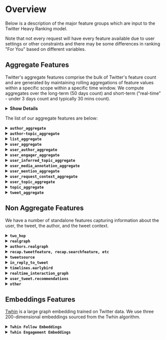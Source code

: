 # Overview
Below is a description of the major feature groups which are input to the Twitter Heavy Ranking model.

Note that not every request will have every feature available due to user settings or other constraints and there may be some differences in ranking "For You" based on different variables.

## Aggregate Features
Twitter's aggregate features comprise the bulk of Twitter's feature count and are generated by maintaining rolling aggregations of feature values within a specific scope within a specific time window. We compute aggregates over the long-term (50 days count) and short-term ("real-time" - under 3 days count and typically 30 mins count).

<details>
<summary><b>Show Details</b></summary>
Aggregate features are groups of multiple features generated as Cartesian crosses from a template and have the format
<table>
<tr>
<td><b>Feature Group Name</b></td>
<td><b>Engagement Scope</b></td>
<td><b>Feature To Aggregate</b></td>
<td><b>Aggregation Spec</b></td>
</tr>
</table>

<ul>
<li> The <b>Feature Group Name</b> is both the name of the aggregate feature and contains internally the aggregation scope, that is, what entities are aggregated over. 
<ul>
<li> For example, <code>"user_aggregate"</code> aggregates over unique user_ids, and <code>"user_author_aggregate"</code> aggregates over all user-author pairs. It also determines what fields the feature is joined to when being used. In the case of <code>"user_author_aggregate"</code>, the feature is joined to data corresponding to the specific user and the specific author. 
<li> The raw feature group names are often verbose and are simplified in the below presentation.
</ul>
<li> <b>Engagement Scope</b> is the subset of tweets within the aggregation scope that will be aggregated over. Typically this is the name of an output engagement, like <code>recap.engagement.is_favorited</code>. In that case, we only aggregate over Tweets which are also Liked.
<li> The <b>Feature To Aggregate</b> is the feature we are accumulating over. If this value is <code>any_feature</code>, that means we aggregate the Tweet count.  For example <code>user_aggregate_v2.pair.recap.engagement.is_favorited.any_feature.50.days.count</code> will be the number of Liked records for every user over the last 50 days.
<li> The <b>Aggregation Spec</b> is what aggregate to compute - what function and over what time window.
</ul>

For every Feature Group, we generate one feature for every possible combination of Engagement Scope, Feature To Aggregate, and Aggregation Spec. In particular, every row in the below tables generate one feature for every possible cross between columns.

<b>Example</b>:
For example, one such feature may be <code>user_aggregate_v2.pair.recap.engagement.is_favorited.engagement_features.in_network.replies.count.50.days.count</code>, which can be parsed into
<table>
<tr>
<td><b>Feature Group Name</b></td>
<td><b>Engagement Scope</b></td>
<td><b>Feature To Aggregate</b></td>
<td><b>Aggregation Spec</b></td>
</tr>
<tr>
<td><code>user_aggregate_v2.pair</code></td>
<td><code>recap.engagement.is_favorited</code></td>
<td><code>engagement_features.in_network.replies.count</code></td>
<td><code>50.days.count</code></td>
</tr>
</table>

This means that this feature aggregates
<ol>
<li> (Over every user),
<li> (Over only tweets favorited by the user),
<li> In network replies sent out by this user,
<li> (Counted over the last 50 days)
</ol>
This feature is then made available as a feature for the particular user. 

</details>

The list of our aggregate features are below:
<details>
<summary><b><code>author_aggregate</code></b></summary>
These features aggregate over the author (or original author) of a tweet. Some of the features are short-duration (30 minutes) and some longer (50 days). The features track how many of an author's tweets were engaged with.
<br>
<table>
<tr>
<td>
<code>
author (real_time)
</code>
</td>
<td>
<code>
timelines.engagement.is_retweeted_without_quote <br>
timelines.engagement.is_clicked <br>
timelines.engagement.is_dont_like <br>
timelines.engagement.is_dwelled <br>
timelines.engagement.is_favorited <br>
timelines.engagement.is_followed <br>
timelines.engagement.is_open_linked <br>
timelines.engagement.is_photo_expanded <br>
timelines.engagement.is_profile_clicked <br>
timelines.engagement.is_quoted <br>
timelines.engagement.is_replied <br>
timelines.engagement.is_retweeted <br>
timelines.engagement.is_tweet_share_dm_clicked <br>
timelines.engagement.is_tweet_share_dm_sent <br>
timelines.engagement.is_video_playback_50 <br>
timelines.engagement.is_video_quality_viewed <br>
timelines.engagement.is_video_viewed <br>
</code>
</td>
<td>
<code>
any_feature <br>
</code>
</td>
<td>
<code>
30.minutes.count
</code>
</td>
</tr>

<tr>
<td>
<code>
original_author (real_time)
</code>
</td>
<td>
<code>
timelines.engagement.is_retweeted_without_quote <br>
timelines.engagement.is_clicked <br>
timelines.engagement.is_dont_like <br>
timelines.engagement.is_dwelled <br>
timelines.engagement.is_favorited <br>
timelines.engagement.is_followed <br>
timelines.engagement.is_open_linked <br>
timelines.engagement.is_photo_expanded <br>
timelines.engagement.is_profile_clicked <br>
timelines.engagement.is_quoted <br>
timelines.engagement.is_replied <br>
timelines.engagement.is_retweeted <br>
timelines.engagement.is_tweet_share_dm_clicked <br>
timelines.engagement.is_tweet_share_dm_sent <br>
timelines.engagement.is_video_playback_50 <br>
timelines.engagement.is_video_quality_viewed <br>
timelines.engagement.is_video_viewed <br>
</code>
</td>
<td>
<code>
any_feature <br>
</code>
</td>
<td>
<code>
30.minutes.count
</code>
</td>
</tr>


<tr>
<td>
<code>
original_author (real_time)
</code>
</td>
<td>
<code>
timelines.engagement.is_share_menu_clicked <br>
timelines.engagement.is_shared <br>
</code>
</td>
<td>
<code>
any_feature <br>
</code>
</td>
<td>
<code>
30.minutes.count <br>
1.days.count <br>
</code>
</td>
</tr>

<tr>
<td>
<code>
original_author
</code>
</td>
<td>
<code>
recap.engagement.is_replied_reply_favorited_by_author <br>
recap.engagement.is_replied_reply_impressed_by_author <br>
recap.engagement.is_replied_reply_replied_by_author <br>
</code>
</td>
<td>
<code>
any_feature <br>
</code>
</td>
<td>
<code>
50.days.count
</code>
</td>
</tr>

</table>
</details>


<details>
<summary><b><code>author-topic_aggregate</code></b></summary>
These features aggregate over a specific tweet author and a specific topic. We only accumulate long (50 day) counts. 
<br>
<table>
<tr>
<td>
<code>
author-topic
</code>
</td>
<td>
<code>
any_label <br>
recap.engagement.is_clicked <br>
recap.engagement.is_favorited <br>
recap.engagement.is_open_linked <br>
recap.engagement.is_photo_expanded <br>
recap.engagement.is_profile_clicked <br>
recap.engagement.is_replied <br>
recap.engagement.is_retweeted <br>
recap.engagement.is_video_playback_50 <br>
</code>
</td>
<td>
<code>
any_feature <br>
</code>
</td>
<td>
<code>
50.days.count
</code>
</td>
</tr>

</table>
</details>

<details>
<summary><b><code>list_aggregate</code></b></summary>
These features aggregate short term and long term engagement between a user and a list.
<br>
<table>
<tr>
<td>
<code>
user_list
</code>
</td>
<td>
<code>
any_label <br>
recap.engagement.is_clicked <br>
recap.engagement.is_favorited <br>
recap.engagement.is_open_linked <br>
recap.engagement.is_photo_expanded <br>
recap.engagement.is_profile_clicked <br>
recap.engagement.is_replied <br>
recap.engagement.is_retweeted <br>
recap.engagement.is_video_playback_50 <br>
</code>
</td>
<td>
<code>
any_feature <br>
</code>
</td>
<td>
<code>
50.days.count
</code>
</td>
</tr>

<tr>
<td>
<code>
list (real_time)
</code>
</td>
<td>
<code>
timelines.engagement.is_block_clicked <br>
timelines.engagement.is_dont_like <br>
timelines.engagement.is_dwelled <br>
timelines.engagement.is_favorited <br>
timelines.engagement.is_mute_clicked <br>
timelines.engagement.is_replied <br>
timelines.engagement.is_report_tweet_clicked <br>
timelines.engagement.is_retweeted <br>
</code>
</td>
<td>
<code>
any_feature <br>
</code>
</td>
<td>
<code>
30.minutes.count
</code>
</td>
</tr>

</table>
</details>


<details>
<summary><b><code>user_aggregate</code></b></summary>
These features aggregate short term and long term engagement from a specific user. 

<br>
<table>
<tr>
<td>
<code>
user_v2
</code>
</td>
<td>
<code>
any_label <br>
recap.engagement.is_favorited <br>
recap.engagement.is_photo_expanded <br>
recap.engagement.is_profile_clicked <br>
</code>
</td>
<td>
<code>
any_feature <br>
engagement_features.in_network.favorites.count <br>
engagement_features.in_network.replies.count <br>
engagement_features.in_network.retweets.count <br>
realgraph.num_favorites.days_since_last <br>
realgraph.num_favorites.elapsed_days <br>
realgraph.num_favorites.ewma <br>
realgraph.num_favorites.non_zero_days <br>
realgraph.num_inspected_tweets.days_since_last <br>
realgraph.num_inspected_tweets.elapsed_days <br>
realgraph.num_inspected_tweets.ewma <br>
realgraph.num_inspected_tweets.non_zero_days <br>
realgraph.num_mentions.days_since_last <br>
realgraph.num_mentions.elapsed_days <br>
realgraph.num_mentions.ewma <br>
realgraph.num_mentions.non_zero_days <br>
realgraph.num_profile_views.days_since_last <br>
realgraph.num_profile_views.elapsed_days <br>
realgraph.num_profile_views.ewma <br>
realgraph.num_profile_views.non_zero_days <br>
realgraph.num_retweets.days_since_last <br>
realgraph.num_retweets.elapsed_days <br>
realgraph.num_retweets.ewma <br>
realgraph.num_retweets.non_zero_days <br>
realgraph.num_tweet_clicks.days_since_last <br>
realgraph.num_tweet_clicks.elapsed_days <br>
realgraph.num_tweet_clicks.ewma <br>
realgraph.num_tweet_clicks.non_zero_days <br>
realgraph.total_dwell_time.days_since_last <br>
realgraph.total_dwell_time.elapsed_days <br>
realgraph.total_dwell_time.ewma <br>
realgraph.total_dwell_time.non_zero_days <br>
recap.earlybird.fav_count_v2 <br>
recap.earlybird.reply_count_v2 <br>
recap.earlybird.retweet_count_v2 <br>
recap.searchfeature.blender_score <br>
recap.searchfeature.fav_count <br>
recap.searchfeature.reply_count <br>
recap.searchfeature.retweet_count <br>
recap.searchfeature.text_score <br>
recap.tweetfeature.bidirectional_fav_count <br>
recap.tweetfeature.bidirectional_reply_count <br>
recap.tweetfeature.bidirectional_retweet_count <br>
recap.tweetfeature.contains_media <br>
recap.tweetfeature.conversational_count <br>
recap.tweetfeature.embeds_impression_count <br>
recap.tweetfeature.embeds_url_count <br>
recap.tweetfeature.from_mutual_follow <br>
recap.tweetfeature.has_card <br>
recap.tweetfeature.has_image <br>
recap.tweetfeature.has_link <br>
recap.tweetfeature.has_multiple_media <br>
recap.tweetfeature.has_news <br>
recap.tweetfeature.has_periscope <br>
recap.tweetfeature.has_pro_video <br>
recap.tweetfeature.has_trend <br>
recap.tweetfeature.has_video <br>
recap.tweetfeature.has_vine <br>
recap.tweetfeature.has_visible_link <br>
recap.tweetfeature.is_business_score <br>
recap.tweetfeature.is_extended_reply <br>
recap.tweetfeature.is_reply <br>
recap.tweetfeature.is_retweet <br>
recap.tweetfeature.is_sensitive <br>
recap.tweetfeature.link_count <br>
recap.tweetfeature.link_language <br>
recap.tweetfeature.match_searcher_langs <br>
recap.tweetfeature.match_searcher_main_lang <br>
recap.tweetfeature.match_ui_lang <br>
recap.tweetfeature.mention_searcher <br>
recap.tweetfeature.num_hashtags <br>
recap.tweetfeature.num_mentions <br>
recap.tweetfeature.reply_other <br>
recap.tweetfeature.reply_searcher <br>
recap.tweetfeature.retweet_other <br>
recap.tweetfeature.retweet_searcher <br>
recap.tweetfeature.tweet_count_from_user_in_snapshot <br>
recap.tweetfeature.unidirectiona_fav_count <br>
recap.tweetfeature.unidirectional_reply_count <br>
recap.tweetfeature.unidirectional_retweet_count <br>
recap.tweetfeature.user_rep <br>
recap.tweetfeature.video_view_count <br>
</code>
</td>
<td>
<code>
50.days.count<br>
50.days.sum<br>
</code>
</td>
</tr>
<tr>
<td>
<code>
user_v5
</code>
</td>
<td>
<code>
any_label <br>
recap.engagement.is_clicked<br>
recap.engagement.is_favorited<br>
recap.engagement.is_open_linked<br>
recap.engagement.is_photo_expanded<br>
recap.engagement.is_profile_clicked<br>
recap.engagement.is_replied<br>
recap.engagement.is_retweeted<br>
recap.engagement.is_video_playback_50<br>
</code>
</td>
<td>
<code>
any_feature <br>
time_features.earlybird.last_favorite_since_creation_hrs<br>
time_features.earlybird.last_quote_since_creation_hrs<br>
time_features.earlybird.last_reply_since_creation_hrs<br>
time_features.earlybird.last_retweet_since_creation_hrs<br>
time_features.earlybird.time_since_last_favorite<br>
time_features.earlybird.time_since_last_quote<br>
time_features.earlybird.time_since_last_reply<br>
time_features.earlybird.time_since_last_retweet<br>
timelines.earlybird.decayed_favorite_count<br>
timelines.earlybird.decayed_quote_count<br>
timelines.earlybird.decayed_reply_count<br>
timelines.earlybird.decayed_retweet_count<br>
timelines.earlybird.embeds_impression_count_v2<br>
timelines.earlybird.embeds_url_count_v2<br>
timelines.earlybird.fake_favorite_count<br>
timelines.earlybird.fake_quote_count<br>
timelines.earlybird.fake_reply_count<br>
timelines.earlybird.fake_retweet_count<br>
timelines.earlybird.quote_count<br>
timelines.earlybird.visible_token_ratio<br>
timelines.earlybird.weighted_fav_count<br>
timelines.earlybird.weighted_quote_count<br>
timelines.earlybird.weighted_reply_count<br>
timelines.earlybird.weighted_retweet_count<br>
</code>
</td>
<td>
<code>
50.days.count<br>
50.days.sum<br>
50.days.sumsq<br>
</code>
</td>
</tr>

<tr>
<td>
<code>
user_v6
</code>
</td>
<td>
<code>
recap.engagement.is_replied_reply_favorited_by_author<br>
recap.engagement.is_replied_reply_impressed_by_author<br>
recap.engagement.is_replied_reply_replied_by_author<br>
</code>
</td>
<td>
<code>
any_feature <br>
</code>
</td>
<td>
<code>
50.days.count
</code>
</td>
</tr>

<tr>
<td>
<code>
user (twitter_wide)
</code>
</td>
<td>
<code>
any_label<br>
recap.engagement.is_favorited<br>
recap.engagement.is_replied<br>
recap.engagement.is_retweeted<br>
</code>
</td>
<td>
<code>
any_feature <br>
recap.tweetfeature.contains_media<br>
recap.tweetfeature.has_card<br>
recap.tweetfeature.has_hashtag<br>
recap.tweetfeature.has_link<br>
recap.tweetfeature.has_mention<br>
recap.tweetfeature.is_reply<br>
timelines.earlybird.has_quote<br>
</code>
</td>
<td>
<code>
50.days.count
</code>
</td>
</tr>


<tr>
<td>
<code>
user (real_time)
</code>
</td>
<td>
<code>
timelines.engagement.is_retweeted_without_quote<br>
timelines.engagement.is_clicked<br>
timelines.engagement.is_dont_like<br>
timelines.engagement.is_dwelled<br>
timelines.engagement.is_favorited<br>
timelines.engagement.is_followed<br>
timelines.engagement.is_open_linked<br>
timelines.engagement.is_photo_expanded<br>
timelines.engagement.is_profile_clicked<br>
timelines.engagement.is_quoted<br>
timelines.engagement.is_replied<br>
timelines.engagement.is_retweeted<br>
timelines.engagement.is_tweet_share_dm_clicked<br>
timelines.engagement.is_tweet_share_dm_sent<br>
timelines.engagement.is_video_playback_50<br>
timelines.engagement.is_video_quality_viewed<br>
timelines.engagement.is_video_viewed<br>
</code>
</td>
<td>
<code>
any_feature <br>
client_log_event.tweet.has_consumer_video<br>
client_log_event.tweet.photo_count<br>
</code>
</td>
<td>
<code>
30.minutes.count
</code>
</td>
</tr>

<tr>
<td>
<code>
user (48h_real_time_v5)
</code>
</td>
<td>
<code>
timelines.engagement.is_retweeted_without_quote<br>
timelines.engagement.is_clicked<br>
timelines.engagement.is_dont_like<br>
timelines.engagement.is_dwelled<br>
timelines.engagement.is_favorited<br>
timelines.engagement.is_followed<br>
timelines.engagement.is_open_linked<br>
timelines.engagement.is_photo_expanded<br>
timelines.engagement.is_profile_clicked<br>
timelines.engagement.is_quoted<br>
timelines.engagement.is_replied<br>
timelines.engagement.is_retweeted<br>
timelines.engagement.is_tweet_share_dm_clicked<br>
timelines.engagement.is_tweet_share_dm_sent<br>
timelines.engagement.is_video_playback_50<br>
timelines.engagement.is_video_quality_viewed<br>
timelines.engagement.is_video_viewed<br>
</code>
</td>
<td>
<code>
any_feature <br>
client_log_event.tweet.has_consumer_video<br>
client_log_event.tweet.photo_count<br>
</code>
</td>
<td>
<code>
2.days.count
</code>
</td>
</tr>

<tr>
<td>
<code>
user (72h_real_time_v6)
</code>
</td>
<td>
<code>
timelines.engagement.is_block_clicked<br>
timelines.engagement.is_dont_like<br>
timelines.engagement.is_mute_clicked<br>
timelines.engagement.is_report_tweet_clicked<br>
</code>
</td>
<td>
<code>
timelines.author.user_state.is_user_heavy_non_tweeter<br>
timelines.author.user_state.is_user_heavy_tweeter<br>
timelines.author.user_state.is_user_light<br>
timelines.author.user_state.is_user_medium_non_tweeter<br>
timelines.author.user_state.is_user_medium_tweeter<br>
timelines.author.user_state.is_user_new<br>
</code>
</td>
<td>
<code>
3.days.count
</code>
</td>
</tr>

<tr>
<td>
<code>
user (profile_real_time_v6)
</code>
</td>
<td>
<code>
profile.engagement.is_clicked<br>
profile.engagement.is_dwelled<br>
profile.engagement.is_favorited<br>
profile.engagement.is_replied<br>
profile.engagement.is_retweeted<br>
</code>
</td>
<td>
<code>
any_feature <br>
client_log_event.tweet.has_consumer_video<br>
client_log_event.tweet.photo_count<br>
</code>
</td>
<td>
<code>
30.minutes.count
</code>
</td>
</tr>

<tr>
<td>
<code>
user (real_time)
</code>
</td>
<td>
<code>
timelines.engagement.is_share_menu_clicked<br>
timelines.engagement.is_shared  <br>
</code>
</td>
<td>
<code>
any_feature <br>
client_log_event.tweet.has_consumer_video<br>
client_log_event.tweet.photo_count<br>
</code>
</td>
<td>
<code>
1.days.count<br>
30.minutes.count<br>
</code>
</td>
</tr>

<tr>
<td>
<code>
user (real_time)
</code>
</td>
<td>
<code>
timelines.engagement.is_fullscreen_video_dwelled<br>
timelines.engagement.is_fullscreen_video_dwelled_10_sec<br>
timelines.engagement.is_fullscreen_video_dwelled_20_sec<br>
timelines.engagement.is_fullscreen_video_dwelled_30_sec<br>
timelines.engagement.is_fullscreen_video_dwelled_5_sec<br>
timelines.engagement.is_profile_dwelled<br>
timelines.engagement.is_profile_dwelled_10_sec<br>
timelines.engagement.is_profile_dwelled_20_sec<br>
timelines.engagement.is_profile_dwelled_30_sec<br>
timelines.engagement.is_tweet_detail_dwelled<br>
timelines.engagement.is_tweet_detail_dwelled_15_sec<br>
timelines.engagement.is_tweet_detail_dwelled_25_sec<br>
timelines.engagement.is_tweet_detail_dwelled_30_sec<br>
timelines.engagement.is_tweet_detail_dwelled_8_sec<br>
</code>
</td>
<td>
<code>
any_feature <br>
</code>
</td>
<td>
<code>
1.days.count<br>
30.minutes.count<br>
</code>
</td>
</tr>

</table>
</details>

<details>
<summary><b><code>user_author_aggregate</code></b></summary>
These features aggregate over user-author pairs.
<br>
<table>
<tr>
<td>
<code>
user_author_v2
</code>
</td>
<td>
<code>
any_label<br>
recap.engagement.is_clicked<br>
recap.engagement.is_favorited<br>
recap.engagement.is_open_linked<br>
recap.engagement.is_photo_expanded<br>
recap.engagement.is_profile_clicked<br>
recap.engagement.is_replied<br>
recap.engagement.is_retweeted<br>
recap.engagement.is_video_playback_50<br>
</code>
</td>
<td>
<code>
engagement_features.in_network.favorites.count<br>
engagement_features.in_network.replies.count<br>
engagement_features.in_network.retweets.count<br>
recap.earlybird.fav_count_v2<br>
recap.earlybird.reply_count_v2<br>
recap.earlybird.retweet_count_v2<br>
recap.searchfeature.blender_score<br>
recap.searchfeature.fav_count<br>
recap.searchfeature.reply_count<br>
recap.searchfeature.retweet_count<br>
recap.searchfeature.text_score<br>
recap.tweetfeature.embeds_impression_count<br>
recap.tweetfeature.embeds_url_count<br>
recap.tweetfeature.has_card<br>
recap.tweetfeature.has_image<br>
recap.tweetfeature.has_link<br>
recap.tweetfeature.has_multiple_media<br>
recap.tweetfeature.has_news<br>
recap.tweetfeature.has_periscope<br>
recap.tweetfeature.has_pro_video<br>
recap.tweetfeature.has_trend<br>
recap.tweetfeature.has_video<br>
recap.tweetfeature.has_vine<br>
recap.tweetfeature.has_visible_link<br>
recap.tweetfeature.is_reply<br>
recap.tweetfeature.is_retweet<br>
recap.tweetfeature.num_mentions<br>
</code>
</td>
<td>
<code>
50.days.count<br>
50.days.sum<br>
</code>
</td>
</tr>
<tr>
<td>
<code>
user_author_v5
</code>
</td>
<td>
<code>
any_label<br>
recap.engagement.is_clicked<br>
recap.engagement.is_favorited<br>
recap.engagement.is_open_linked<br>
recap.engagement.is_photo_expanded<br>
recap.engagement.is_profile_clicked<br>
recap.engagement.is_replied<br>
recap.engagement.is_retweeted<br>
recap.engagement.is_video_playback_50<br>
</code>
</td>
<td>
<code>
any_feature<br>
timelines.earlybird.has_quote<br>
timelines.earlybird.label_abusive_flag<br>
timelines.earlybird.label_abusive_hi_rcl_flag<br>
timelines.earlybird.label_dup_content_flag<br>
timelines.earlybird.label_nsfw_hi_prc_flag<br>
timelines.earlybird.label_nsfw_hi_rcl_flag<br>
timelines.earlybird.label_spam_flag<br>
timelines.earlybird.label_spam_hi_rcl_flag<br>
</code>
</td>
<td>
<code>
50.days.count
</code>
</td>
</tr>
<tr>
<td>
<code>
user_author (tweetsource_v1 - <br>
These features are sourced from a different underlying dataset)
</code>
</td>
<td>
<code>
any_label<br>
recap.engagement.is_clicked<br>
recap.engagement.is_favorited<br>
recap.engagement.is_open_linked<br>
recap.engagement.is_photo_expanded<br>
recap.engagement.is_profile_clicked<br>
recap.engagement.is_replied<br>
recap.engagement.is_retweeted<br>
recap.engagement.is_video_playback_50<br>
</code>
</td>
<td>
<code>
any_feature<br>
tweetsource.tweet.media.num_tags<br>
tweetsource.tweet.media.video_duration<br>
tweetsource.tweet.text.has_question<br>
tweetsource.tweet.text.length<br>
</code>
</td>
<td>
<code>
50.days.count<br>
50.days.sum<br>
</code>
</td>
</tr>
<tr>
<td>
<code>
user_author (twitter_wide - <br>
These features are sourced from a different underlying dataset)
</code>
</td>
<td>
<code>
recap.engagement.is_favorited<br>
recap.engagement.is_replied<br>
recap.engagement.is_retweeted<br>
</code>
</td>
<td>
<code>
any_feature <br>
recap.tweetfeature.contains_media<br>
recap.tweetfeature.has_card<br>
recap.tweetfeature.has_hashtag<br>
recap.tweetfeature.has_link<br>
recap.tweetfeature.has_mention<br>
recap.tweetfeature.is_reply<br>
timelines.earlybird.has_quote<br>
</code>
</td>
<td>
<code>
50.days.count<br>
</code>
</td>
</tr>
<tr>
<td>
<code>
user_original_author (real_time)
</code>
</td>
<td>
<code>
timelines.engagement.is_shared<br>
</code>
</td>
<td>
<code>
any_feature<br>
</code>
</td>
<td>
<code>
1.days.count<br>
30.minutes.count<br>
</code>
</td>
</tr>

<tr>
<td>
<code>
user_original_author
</code>
</td>
<td>
<code>
recap.engagement.is_replied_reply_favorited_by_author<br>
recap.engagement.is_replied_reply_impressed_by_author<br>
recap.engagement.is_replied_reply_replied_by_author<br>
</code>
</td>
<td>
<code>
any_feature <br>
</code>
</td>
<td>
<code>
50.days.count
</code>
</td>
</tr>
<tr>
<td>
<code>
user_author (real_time, shared)
</code>
<td>
<code>
timelines.engagement.is_clicked<br>
timelines.engagement.is_dwelled<br>
timelines.engagement.is_favorited<br>
timelines.engagement.is_negative_feedback_union<br>
timelines.engagement.is_photo_expanded<br>
timelines.engagement.is_profile_clicked<br>
timelines.engagement.is_replied<br>
timelines.engagement.is_retweeted<br>
timelines.engagement.is_share_menu_clicked<br>
timelines.engagement.is_video_playback_50
</code>
</td>
<td>
<code>
any_feature
</code>
</td>
<td>
<code>
1.days.count<br>
30.minutes.count
</code>
</td>
</tr>
</table>
</details>



<details>
<summary><b><code>user_engager_aggregate</code></b></summary>
These features aggregate counts of user interaction with other engagers of tweets that the user interacts with.

For example, the <code>user_engager.recap.engagement.is_favorited.any_feature.50.days.count.sparse_top1</code> feature can be parsed as follows: 

For all tweets that a user Likes, accumulate a running count over 50 days where the number of engagement events for every other user who has engaged with the Tweet is accumulated. Engagement is defined as Like or reply. We now have a list of engagement counts for other users that have engaged with the Tweets that the user has Liked, and we take the top count as the feature value.  

<br>
<table>
<tr>
<td>
<code>
user_engager <br>
</code>
</td>
<td>
<code>
any_label <br>
recap.engagement.is_clicked <br>
recap.engagement.is_favorited <br>
recap.engagement.is_open_linked <br>
recap.engagement.is_photo_expanded <br>
recap.engagement.is_profile_clicked <br>
recap.engagement.is_replied <br>
recap.engagement.is_retweeted <br>
recap.engagement.is_video_playback_50 <br>
</code>
</td>
<td>
<code>
any_feature <br>
</code>
</td>
<td>
<code>
50.days.count.sparse_mean <br>
50.days.count.sparse_nonzero <br>
50.days.count.sparse_sum <br>
50.days.count.sparse_top1 <br>
50.days.count.sparse_top2 <br>
</code>
</td>
</tr>
</table>
</details>


<details>
<summary><b><code>user_inferred_topic_aggregate</code></b></summary>
These features aggregate short term and long term engagement between a user and tweets from our internally predicted inferred topic (whether or not the tweet is actually tagged to that topic).
<br>
<table>
<tr>
<td>
<code>
user_inferred_topic_v1
</code>
</td>
<td>
<code>
any_label <br>
recap.engagement.is_clicked <br>
recap.engagement.is_favorited <br>
recap.engagement.is_open_linked <br>
recap.engagement.is_photo_expanded <br>
recap.engagement.is_profile_clicked <br>
recap.engagement.is_replied <br>
recap.engagement.is_retweeted <br>
recap.engagement.is_video_playback_50
</code>
</td>
<td>
<code>
any_feature <br>
</code>
</td>
<td>
<code>
50.days.count.sparse_mean <br>
50.days.count.sparse_nonzero <br>
50.days.count.sparse_sum <br>
50.days.count.sparse_top1 <br>
50.days.count.sparse_top2 <br>
</code>
</td>
</tr>
<tr>
<td>
<code>
user_inferred_topic_v2
</code>
</td>
<td>
<code>
recap.engagement.is_clicked <br>
recap.engagement.is_favorited <br>
recap.engagement.is_open_linked <br>
recap.engagement.is_photo_expanded <br>
recap.engagement.is_profile_clicked <br>
recap.engagement.is_replied <br>
recap.engagement.is_retweeted <br>
recap.engagement.is_video_playback_50 <br>
</code>
</td>
<td>
<code>
engagement_features.in_network.favorites.count <br>
engagement_features.in_network.retweets.count <br>
recap.searchfeature.fav_count <br>
recap.tweetfeature.contains_media <br>
recap.tweetfeature.has_card <br>
recap.tweetfeature.has_image <br>
recap.tweetfeature.has_link <br>
recap.tweetfeature.has_news <br>
recap.tweetfeature.has_trend <br>
recap.tweetfeature.has_video <br>
recap.tweetfeature.is_reply <br>
recap.tweetfeature.is_retweet <br>
recap.tweetfeature.is_sensitive <br>
recap.tweetfeature.match_searcher_langs <br>
recap.tweetfeature.match_searcher_main_lang <br>
recap.tweetfeature.match_ui_lang <br>
recap.tweetfeature.mention_searcher <br>
recap.tweetfeature.reply_other <br>
recap.tweetfeature.reply_searcher <br>
recap.tweetfeature.retweet_other <br>
recap.tweetfeature.retweet_searcher <br>
tweetsource.tweet.media.aspect_ratio_den <br>
tweetsource.tweet.text.num_caps <br>
tweetsource.tweet.text.num_newlines <br>
tweetsource.v2.tweet.media.has_description <br>
tweetsource.v2.tweet.media.has_selected_preview_image <br>
tweetsource.v2.tweet.media.has_title <br>
tweetsource.v2.tweet.media.has_visit_site_call_to_action <br>
tweetsource.v2.tweet.media.has_watch_now_call_to_action <br>
tweetsource.v2.tweet.media.is_360 <br>
tweetsource.v2.tweet.media.is_managed <br>
tweetsource.v2.tweet.media.is_monetizable <br>
</code>
</td>
<td>
<code>
50.days.count.sparse_mean <br>
50.days.count.sparse_nonzero <br>
50.days.count.sparse_sum <br>
50.days.count.sparse_top1 <br>
50.days.count.sparse_top2 <br>
</code>
</td>
</tr>
</table>
</details>


<details>
<summary><b><code>user_media_annotation_aggregate</code></b></summary>
These features aggregate how often a user interacts with different types of media (photo, video, etc)
<br>
<table>
<tr>
<td>
<code>
user_media_annotation
(keyed by user and media type)
</code>
</td>
<td>
<code>
any_label <br>
recap.engagement.is_clicked <br>
recap.engagement.is_favorited <br>
recap.engagement.is_open_linked <br>
recap.engagement.is_photo_expanded <br>
recap.engagement.is_profile_clicked <br>
recap.engagement.is_replied <br>
recap.engagement.is_retweeted <br>
recap.engagement.is_video_playback_50 <br>
</code>
</td>
<td>
<code>
any_feature
</code>
</td>
<td>
<code>
50.days.count.sparse_mean <br>
50.days.count.sparse_nonzero <br>
50.days.count.sparse_sum <br>
50.days.count.sparse_top1 <br>
50.days.count.sparse_top2 <br>
</code>
</td>
</tr>
</table>
</details>

<details>
<summary><b><code>user_mention_aggregate</code></b></summary>
These features aggregate counts of user interactions with Tweets that mention other users.

Let the original user who viewed a Tweet be <code>user1</code>, and let <code>user2, user3, ...,  user_n</code> be users mentioned in a tweet. This feature group aggregates the interactions between <code>user1</code> and other Tweets that mention <code>user2, user3,..., user_n</code>.

Here <code>sparse_sum</code> means we sum the aggregate values over all mentioned users, <code>sparse_top1</code> means we take the max of the aggregate values for the mentioned authors, <code>sparse_top1</code> means we take the second-highest of the aggregate values for the mentioned authors, and so on.

<br>
<table>
<tr>
<td>
<code>
user_mention <br>
</code>
</td>
<td>
<code>
any_label <br>
recap.engagement.is_clicked <br>
recap.engagement.is_favorited <br>
recap.engagement.is_open_linked <br>
recap.engagement.is_photo_expanded <br>
recap.engagement.is_profile_clicked <br>
recap.engagement.is_replied <br>
recap.engagement.is_retweeted <br>
recap.engagement.is_video_playback_50 any_feature.50.days.count <br>
</code>
</td>
<td>
<code>
any_feature <br>
</code>
</td>
<td>
<code>
50.days.count.sparse_mean <br>
50.days.count.sparse_nonzero <br>
50.days.count.sparse_sum <br>
50.days.count.sparse_top1 <br>
50.days.count.sparse_top2 <br>
</code>
</td>
</tr>
</table>
</details>


<details>
<summary><b><code>user_request_context_aggregate</code></b></summary>
These features aggregate engagements over the request context, which is either the same day of week (dow) or hour of day (hour), to account for temporal effects.
<br>
<table>
<tr>
<td>
<code>
dow <br>
</code>
</td>
<td>
<code>
recap.engagement.is_clicked <br>
recap.engagement.is_favorited <br>
recap.engagement.is_open_linked <br>
recap.engagement.is_photo_expanded  <br>
recap.engagement.is_profile_clicked <br>
recap.engagement.is_replied <br>
recap.engagement.is_retweeted <br>
recap.engagement.is_video_playback_50 <br>
</code>
</td>
<td>
<code>
any_feature <br>
</code>
</td>
<td>
<code>
50.days.count <br>
</code>
</td>
</tr>
<tr>
<td>
<code>
hour <br>
</code>
</td>
<td>
<code>
recap.engagement.is_clicked <br>
recap.engagement.is_favorited <br>
recap.engagement.is_open_linked <br>
recap.engagement.is_photo_expanded  <br>
recap.engagement.is_profile_clicked <br>
recap.engagement.is_replied <br>
recap.engagement.is_retweeted <br>
recap.engagement.is_video_playback_50 <br>
</code>
</td>
<td>
<code>
any_feature <br>
</code>
</td>
<td>
<code>
50.days.count <br>
</code>
</td>
</tr>
</table>
</details>


<details>
<summary><b><code>user_topic_aggregate</code></b></summary>
These features aggregate long term feature values between a user and tweets from a particular topic.
<br>
<table>
<tr>
<td>
<code>
user_topic_v1
</code>
</td>
<td>
<code>
any_label <br>
recap.engagement.is_clicked <br>
recap.engagement.is_favorited <br>
recap.engagement.is_open_linked <br>
recap.engagement.is_photo_expanded <br>
recap.engagement.is_profile_clicked <br>
recap.engagement.is_replied <br>
recap.engagement.is_retweeted <br>
recap.engagement.is_video_playback_50 <br>
</code>
</td>
<td>
<code>
any_feature <br>
</code>
</td>
<td>
<code>
50.days.count
</code>
</td>
</tr>
<tr>
<td>
<code>
user_topic_v2
</code>
</td>
<td>
<code>
recap.engagement.is_clicked  <br>
recap.engagement.is_favorited  <br>
recap.engagement.is_open_linked  <br>
recap.engagement.is_photo_expanded  <br>
recap.engagement.is_profile_clicked  <br>
recap.engagement.is_replied  <br>
recap.engagement.is_retweeted  <br>
recap.engagement.is_video_playback_50  <br>
</code>
</td>
<td>
<code>
engagement_features.in_network.favorites.count  <br>
engagement_features.in_network.retweets.count  <br>
recap.searchfeature.fav_count  <br>
recap.tweetfeature.contains_media  <br>
recap.tweetfeature.has_card  <br>
recap.tweetfeature.has_image  <br>
recap.tweetfeature.has_link  <br>
recap.tweetfeature.has_news  <br>
recap.tweetfeature.has_trend  <br>
recap.tweetfeature.has_video  <br>
recap.tweetfeature.is_reply  <br>
recap.tweetfeature.is_retweet  <br>
recap.tweetfeature.is_sensitive  <br>
recap.tweetfeature.match_searcher_langs  <br>
recap.tweetfeature.match_searcher_main_lang  <br>
recap.tweetfeature.match_ui_lang  <br>
recap.tweetfeature.mention_searcher  <br>
recap.tweetfeature.reply_other  <br>
recap.tweetfeature.reply_searcher  <br>
recap.tweetfeature.retweet_other  <br>
recap.tweetfeature.retweet_searcher  <br>
tweetsource.tweet.media.aspect_ratio_den  <br>
tweetsource.tweet.text.num_caps  <br>
tweetsource.tweet.text.num_newlines  <br>
tweetsource.v2.tweet.media.has_description  <br>
tweetsource.v2.tweet.media.has_selected_preview_image  <br>
tweetsource.v2.tweet.media.has_title  <br>
tweetsource.v2.tweet.media.has_visit_site_call_to_action  <br>
tweetsource.v2.tweet.media.has_watch_now_call_to_action  <br>
tweetsource.v2.tweet.media.is_360  <br>
tweetsource.v2.tweet.media.is_managed  <br>
tweetsource.v2.tweet.media.is_monetizable  <br>
</code>
</td>
<td>
<code>
50.days.count
</code>
</td>
</tr>
</table>
</details>


<details>
<summary><b><code>topic_aggregate</code></b></summary>
These features aggregate values for tweets that come from a particular topic.
<br>
<table>
<tr>
<td>
<code>
topic (real_time)
</code>
</td>
<td>
<code>
timelines.engagement.is_retweeted_without_quote <br>
timelines.engagement.is_clicked <br>
timelines.engagement.is_dont_like <br>
timelines.engagement.is_dwelled <br>
timelines.engagement.is_favorited <br>
timelines.engagement.is_followed <br>
timelines.engagement.is_not_interested_in_topic <br>
timelines.engagement.is_open_linked <br>
timelines.engagement.is_photo_expanded <br>
timelines.engagement.is_profile_clicked <br>
timelines.engagement.is_quoted <br>
timelines.engagement.is_replied <br>
timelines.engagement.is_retweeted <br>
timelines.engagement.is_tweet_share_dm_clicked <br>
timelines.engagement.is_tweet_share_dm_sent <br>
timelines.engagement.is_video_playback_50 <br>
timelines.engagement.is_video_quality_viewed <br>
timelines.engagement.is_video_viewed <br>
</code>
</td>
<td>
<code>
any_feature <br>
</code>
</td>
<td>
<code>
30.minutes.count
</code>
</td>
</tr>
<tr>
<td>
<code>
topic (24_hour_real_time)
</code>
</td>
<td>
<code>timelines.engagement.is_retweeted_without_quote<br>
timelines.engagement.is_block_clicked<br>
timelines.engagement.is_clicked<br>
timelines.engagement.is_dont_like<br>
timelines.engagement.is_dwelled<br>
timelines.engagement.is_favorited<br>
timelines.engagement.is_followed<br>
timelines.engagement.is_mute_clicked<br>
timelines.engagement.is_not_about_topic<br>
timelines.engagement.is_not_interested_in_topic<br>
timelines.engagement.is_not_recent<br>
timelines.engagement.is_not_relevant<br>
timelines.engagement.is_open_linked<br>
timelines.engagement.is_photo_expanded<br>
timelines.engagement.is_profile_clicked<br>
timelines.engagement.is_quoted<br>
timelines.engagement.is_replied<br>
timelines.engagement.is_report_tweet_clicked<br>
timelines.engagement.is_retweeted<br>
timelines.engagement.is_see_fewer<br>
timelines.engagement.is_tweet_share_dm_clicked<br>
timelines.engagement.is_tweet_share_dm_sent<br>
timelines.engagement.is_unfollow_topic<br>
timelines.engagement.is_video_playback_50<br>
timelines.engagement.is_video_quality_viewed<br>
timelines.engagement.is_video_viewed
</code></td>
<td><code>any_feature</code></td>
<td><code>1.days.count</code></td>
</tr>
<tr>
<td>
<code>
topic-country_code (real_time)
</code>
</td>
<td>
<code>
timelines.engagement.is_block_clicked<br>
timelines.engagement.is_clicked<br>
timelines.engagement.is_dont_like<br>
timelines.engagement.is_dwelled<br>
timelines.engagement.is_favorited<br>
timelines.engagement.is_impressed<br>
timelines.engagement.is_mute_clicked<br>
timelines.engagement.is_not_about_topic<br>
timelines.engagement.is_not_interested_in_topic<br>
timelines.engagement.is_not_recent<br>
timelines.engagement.is_not_relevant<br>
timelines.engagement.is_open_linked<br>
timelines.engagement.is_photo_expanded<br>
timelines.engagement.is_profile_clicked<br>
timelines.engagement.is_replied<br>
timelines.engagement.is_report_tweet_clicked<br>
timelines.engagement.is_retweeted<br>
timelines.engagement.is_see_fewer<br>
timelines.engagement.is_share_menu_clicked<br>
timelines.engagement.is_shared<br>
timelines.engagement.is_unfollow_topic<br>
timelines.engagement.is_video_playback_50<br>
timelines.engagement.is_video_quality_viewed
</code>
</td>
<td><code>any_feature</code></td>
<td><code>3.days.count<br>30.minutes.count</code></td>
</tr>
<tr>
<td>
<code>
topic-share (real_time)
</code>
</td>
<td>
<code>
timelines.engagement.is_share_menu_clicked<br>
timelines.engagement.is_shared
</code>
</td>
<td><code>any_feature</code></td>
<td><code>1.days.count<br>30.minutes.count</code></td>
</tr>
</table>
</details>

<details>
<summary><b><code>tweet_aggregate</code></b></summary>
These features aggregate values corresponding to a tweet.
<br>
<table>
<tr>
<td><code>tweet (real_time)</code></td>
<td><code>
timelines.engagement.is_retweeted_without_quote<br>
timelines.engagement.is_clicked<br>
timelines.engagement.is_dont_like<br>
timelines.engagement.is_dwelled<br>
timelines.engagement.is_favorited<br>
timelines.engagement.is_followed<br>
timelines.engagement.is_open_linked<br>
timelines.engagement.is_photo_expanded<br>
timelines.engagement.is_profile_clicked<br>
timelines.engagement.is_quoted<br>
timelines.engagement.is_replied<br>
timelines.engagement.is_retweeted<br>
timelines.engagement.is_tweet_share_dm_clicked<br>
timelines.engagement.is_tweet_share_dm_sent<br>
timelines.engagement.is_video_playback_50<br>
timelines.engagement.is_video_quality_viewed<br>
timelines.engagement.is_video_viewed
</code>
</td>
<td><code>any_feature</code></td>
<td>
<code>
30.minutes.count<br>
Duration.Top.count
</code>
</td>
</tr>
<tr>
<td><code>tweet_v2 (real_time)</code></td>
<td>
<code>
timelines.engagement.is_block_clicked <br>
timelines.engagement.is_mute_clicked <br>
timelines.engagement.is_report_tweet_clicked <br>
</code>
</td>
<td>
<code>
any_feature <br>
</code>
</td>
<td>
<code>
30.minutes.count <br>
Duration.Top.count <br>
</code>
</td>
</tr>
<tr>
<td><code>tweet (real_time dwell) </code></td>
<td><code>timelines.engagement.is_fullscreen_video_dwelled<br>
timelines.engagement.is_fullscreen_video_dwelled_10_sec<br>
timelines.engagement.is_fullscreen_video_dwelled_20_sec<br>
timelines.engagement.is_fullscreen_video_dwelled_30_sec<br>
timelines.engagement.is_fullscreen_video_dwelled_5_sec<br>
timelines.engagement.is_profile_dwelled<br>
timelines.engagement.is_profile_dwelled_10_sec<br>
timelines.engagement.is_profile_dwelled_20_sec<br>
timelines.engagement.is_profile_dwelled_30_sec<br>
timelines.engagement.is_tweet_detail_dwelled<br>
timelines.engagement.is_tweet_detail_dwelled_15_sec<br>
timelines.engagement.is_tweet_detail_dwelled_25_sec<br>
timelines.engagement.is_tweet_detail_dwelled_30_sec<br>
timelines.engagement.is_tweet_detail_dwelled_8_sec</code></td>
<td>
<code>any_feature
</code>
</td>
<td><code>1.days.count<br>30.minutes.count</code></td>
</tr>
<tr>
<td><code>tweet (real_time shared) </code></td>
<td>
<code>
timelines.engagement.is_share_menu_clicked<br>
timelines.engagement.is_shared
</code>
</td>
<td><code>any_feature</code></td>
<td><code>1.days.count<br>30.minutes.count</code></td>
</tr>
</table>
</details>


## Non Aggregate Features
We have a number of standalone features capturing information about the user, the tweet, the author, and the tweet context.

<details>
<summary><b><code>two_hop</code></b></summary>
<br>
This feature group contains features about interactions which are "two-hop" between a user and the tweet author. Examples of two-top interactions are: If user 1</code> favorites a tweet by user 2, and user 2 favorites a tweet by user 3, there will be a positive value for the "favorite.favorited_by" two-hop feature between user 1 and user 3.

The feature group consists of all possible crosses of the below features.
<table>
<tr>
<td>
<code>
two_hop
</code>
</td>
<td>
<code>
favorite  <br>
following  <br>
mutual_follow <br>

</code>
</td>
<td>
<code>
favorited_by <br>
followed_by <br>
mentioned_by <br>
retweeted_by <br>
</code>
</td>
<td>
<code>
normalized
</code>
</td>
</tr>

<tr>
<td>
<code>
two_hop
</code>
</td>
<td>
<code>
</code>
</td>
<td>
<code>
favorited_by  <br>
favorited_by  <br>
mentioned_by <br>
retweeted_by
</code>
</td>
<td>
<code>
right_degree
</code>
</td>
</tr>
</table>
</details>

<details>

<summary><b><code>realgraph</code></b></summary>
<br>
This feature group contains features about interactions between the user and the Tweet author.

The feature group consists of all possible crosses of the below features.
<table>
<tr>
<td>
<code>
realgraph
</code>
</td>
<td>
<code>
dst_id <br>
src_id <br>
</code>
</td>
<td>
<code>
</code>
</td>

</tr>
<tr>
<td>
<code>
realgraph
</code>
</td>
<td>
<code>
num_address_book_email <br>
num_address_book_in_both <br>
num_address_book_mutual_edge_email <br>
num_address_book_mutual_edge_in_both <br>
num_address_book_mutual_edge_phone <br>
num_address_book_phone<br>
num_blocks<br>
num_direct_messages<br>
num_favorites<br>
num_follow<br>
num_inspected_tweets<br>
num_link_clicks<br>
num_mentions<br>
num_mutes<br>
num_mutual_follow<br>
num_photo_tags<br>
num_profile_views<br>
num_report_as_abuses<br>
num_report_as_spams<br>
num_retweets<br>
num_sms_follow<br>
num_tweet_clicks<br>
total_dwell_time<br>
weight
</code>
</td>
<td>
<code>
days_since_last <br>
days_since_last.sparse_avg <br>
days_since_last.sparse_max <br>
days_since_last.sparse_sum <br>
elapsed_days <br>
elapsed_days.sparse_avg <br>
elapsed_days.sparse_max<br>
elapsed_days.sparse_sum<br>
ewma<br>
ewma.sparse_avg<br>
ewma.sparse_max<br>
ewma.sparse_sum<br>
is_missing<br>
m2ForVariance.sparse_avg<br>
m2ForVariance.sparse_max<br>
m2ForVariance.sparse_sum<br>
mean<br>
mean.sparse_avg<br>
mean.sparse_max<br>
mean.sparse_sum<br>
non_zero_days<br>
non_zero_days.sparse_avg<br>
non_zero_days.sparse_max<br>
non_zero_days.sparse_sum<br>
sparse_avg<br>
sparse_max<br>
sparse_sum<br>
variance
</code>
</td>
</tr>
</table>
</details>


<details>
<summary><b><code>authors.realgraph</code></b></summary>
This feature group contains features about interactions between the user and various other users including 
<ol>
<li> the Tweet author
<li>  any users mentioned in the Tweet
<li>  in-network engagers with the Tweet
<li>  upstream authors if the Tweet was part of a reply chain
</ol>
Note that all the above users are included in the interaction set, not just the Tweet author.

The feature group consists of all possible crosses of the below features.

<br>
<table>
<tr>
<td>
<code>
authors.realgraph
</code>
</td>
<td>
<code>
weight
</code>
</td>
<td>
<code>
</code>
</td>
<td>
<code>
sparse_avg <br>
sparse_max <br>
sparse_sum <br>
</code>
</td>
</tr>
<tr>
<td>
<code>
authors.realgraph
</code>
</td>
<td>
<code>
num_address_book_email <br>
num_address_book_in_both <br>
num_address_book_mutual_edge_email <br>
num_address_book_mutual_edge_in_both <br>
num_address_book_phone <br>
num_blocks <br>
num_direct_messages <br>
num_favorites <br>
num_follow <br>
num_inspected_tweets <br>
num_link_clicks <br>
num_mentions <br>
num_mutes <br>
num_mutual_follow <br>
num_photo_tags <br>
num_profile_views <br>
num_report_as_abuses <br>
num_report_as_spams <br>
num_retweets <br>
num_sms_follow <br>
num_tweet_clicks <br>
total_dwell_time <br>
</code>
</td>
<td>
<code>
days_since_last <br>
elapsed_days <br>
ewma <br>
m2ForVariance <br>
mean <br>
non_zero_days <br>
</code>
</td>
<td>
<code>
sparse_avg <br>
sparse_max <br>
sparse_sum <br>
</code>
</td>
</tr>
</table>
</details>

<details>
<summary><b><code>recap.tweetfeature, recap.searchfeature, etc</code></b></summary>
<br>
This feature group contains features about the tweet, whether from the tweets service or the search service ("Earlybird"). It also contains features related to the user's device type.
<table>
<tr>
<td>
<code>
recap.earlybird.fav_count_v2 <br>
recap.earlybird.reply_count_v2 <br>
recap.earlybird.retweet_count_v2 <br>
recap.searchfeature.blender_score <br>
recap.searchfeature.fav_count <br>
recap.searchfeature.reply_count <br>
recap.searchfeature.retweet_count <br>
recap.searchfeature.text_score <br>
recap.source.type <br>
recap.tweetfeature.bidirectional_fav_count <br>
recap.tweetfeature.bidirectional_reply_count <br>
recap.tweetfeature.bidirectional_retweet_count <br>
recap.tweetfeature.contains_media <br>
recap.tweetfeature.conversational_count <br>
recap.tweetfeature.embeds_impression_count <br>
recap.tweetfeature.embeds_url_count <br>
recap.tweetfeature.from_inactive_user <br>
recap.tweetfeature.from_mutual_follow <br>
recap.tweetfeature.from_verified_account <br>
recap.tweetfeature.has_card <br>
recap.tweetfeature.has_consumer_video <br>
recap.tweetfeature.has_hashtag <br>
recap.tweetfeature.has_image <br>
recap.tweetfeature.has_link <br>
recap.tweetfeature.has_mention <br>
recap.tweetfeature.has_multiple_hashtag_or_trend <br>
recap.tweetfeature.has_multiple_media <br>
recap.tweetfeature.has_native_image <br>
recap.tweetfeature.has_native_video <br>
recap.tweetfeature.has_news <br>
recap.tweetfeature.has_periscope <br>
recap.tweetfeature.has_pro_video <br>
recap.tweetfeature.has_trend <br>
recap.tweetfeature.has_video <br>
recap.tweetfeature.has_vine <br>
recap.tweetfeature.has_visible_link <br>
recap.tweetfeature.is_author_bot <br>
recap.tweetfeature.is_author_new <br>
recap.tweetfeature.is_author_profile_egg <br>
recap.tweetfeature.is_author_spam <br>
recap.tweetfeature.is_business_score <br>
recap.tweetfeature.is_extended_reply <br>
recap.tweetfeature.is_offensive <br>
recap.tweetfeature.is_reply <br>
recap.tweetfeature.is_retweet <br>
recap.tweetfeature.is_sensitive <br>
recap.tweetfeature.language <br>
recap.tweetfeature.link_count <br>
recap.tweetfeature.link_language <br>
recap.tweetfeature.match_searcher_langs <br>
recap.tweetfeature.match_searcher_main_lang <br>
recap.tweetfeature.match_ui_lang <br>
recap.tweetfeature.mention_searcher <br>
recap.tweetfeature.num_hashtags <br>
recap.tweetfeature.num_mentions <br>
recap.tweetfeature.prev_user_tweet_engagement <br>
recap.tweetfeature.reply_other <br>
recap.tweetfeature.reply_searcher <br>
recap.tweetfeature.retweet_other <br>
recap.tweetfeature.retweet_searcher <br>
recap.tweetfeature.signature <br>
recap.tweetfeature.tweet_count_from_user_in_snapshot <br>
recap.tweetfeature.unidirectiona_fav_count <br>
recap.tweetfeature.unidirectional_reply_count <br>
recap.tweetfeature.unidirectional_retweet_count <br>
recap.tweetfeature.user_rep <br>
recap.tweetfeature.video_view_count <br>
recap.user_agent.client_name <br>
recap.user_agent.client_source <br>
recap.user_agent.client_version <br>
recap.user_agent.client_version_code <br>
recap.user_agent.device <br>
recap.user_agent.manufacturer <br>
recap.user_agent.network_connection <br>
recap.user_agent.sdk_version <br>
recap.v2.tweetfeature.is_retweet_directed_at_user_in_first_degree <br>
recap.v2.tweetfeature.is_retweet_of_reply <br>
recap.v2.tweetfeature.is_retweeter_bot <br>
recap.v2.tweetfeature.is_retweeter_new <br>
recap.v2.tweetfeature.is_retweeter_nsfw <br>
recap.v2.tweetfeature.is_retweeter_profile_egg <br>
recap.v2.tweetfeature.is_retweeter_spam <br>
recap.v2.tweetfeature.retweet_of_mutual_follow <br>
recap.v2.tweetfeature.source_author_rep <br>
recap.v3.tweetfeature.probably_from_follow
</code>
</td>
</tr>
</table>
</details>
<details>
<summary><b><code>tweetsource</code></b></summary>
<br>
This feature group contains features about the tweet media as well as conversation-related features about the tweet.
<table>
<tr>
<td>
<code>
<br> 
tweetsource.tweet.media.aspect_ratio_den <br> 
tweetsource.tweet.media.aspect_ratio_num <br> 
tweetsource.tweet.media.bit_rate <br> 
tweetsource.tweet.media.height_1 <br> 
tweetsource.tweet.media.height_2 <br> 
tweetsource.tweet.media.height_3 <br> 
tweetsource.tweet.media.height_4 <br> 
tweetsource.tweet.media.num_tags <br> 
tweetsource.tweet.media.resize_method_1 <br> 
tweetsource.tweet.media.resize_method_2 <br> 
tweetsource.tweet.media.resize_method_3 <br> 
tweetsource.tweet.media.resize_method_4 <br> 
tweetsource.tweet.media.video_duration <br> 
tweetsource.tweet.media.width_1 <br> 
tweetsource.tweet.media.width_2 <br> 
tweetsource.tweet.media.width_3 <br> 
tweetsource.tweet.media.width_4 <br> 
tweetsource.tweet.text.has_question <br> 
tweetsource.tweet.text.length <br> 
tweetsource.tweet.text.length_type <br> 
tweetsource.tweet.text.num_caps <br> 
tweetsource.tweet.text.num_newlines <br> 
tweetsource.tweet.text.num_whitespaces <br> 
tweetsource.v2.tweet.media.color_1_blue <br> 
tweetsource.v2.tweet.media.color_1_green <br> 
tweetsource.v2.tweet.media.color_1_percentage <br> 
tweetsource.v2.tweet.media.color_1_red <br> 
tweetsource.v2.tweet.media.face_areas <br> 
tweetsource.v2.tweet.media.has_app_install_call_to_action <br> 
tweetsource.v2.tweet.media.has_description <br> 
tweetsource.v2.tweet.media.has_selected_preview_image <br> 
tweetsource.v2.tweet.media.has_title <br> 
tweetsource.v2.tweet.media.has_visit_site_call_to_action <br> 
tweetsource.v2.tweet.media.has_watch_now_call_to_action <br> 
tweetsource.v2.tweet.media.is_360 <br> 
tweetsource.v2.tweet.media.is_embeddable <br> 
tweetsource.v2.tweet.media.is_managed <br> 
tweetsource.v2.tweet.media.is_monetizable <br> 
tweetsource.v2.tweet.media.num_color_pallette_items <br> 
tweetsource.v2.tweet.media.num_faces <br> 
tweetsource.v2.tweet.media.num_stickers <br> 
tweetsource.v2.tweet.media.view_count <br> 
</td>
</tr>
</table>
</code>
</details>

<details>
<summary><b><code>in_reply_to_tweet</code></b></summary>
<br>
If the tweet was a reply, this feature group contains the features of the replied to tweet.
<table>
<tr>
<td>
<code>
in_reply_to_tweet.recap.earlybird.fav_count_v2 <br>
in_reply_to_tweet.recap.earlybird.reply_count_v2 <br>
in_reply_to_tweet.recap.earlybird.retweet_count_v2 <br>
in_reply_to_tweet.recap.searchfeature.fav_count <br>
in_reply_to_tweet.recap.searchfeature.reply_count <br>
in_reply_to_tweet.recap.searchfeature.retweet_count <br>
in_reply_to_tweet.recap.searchfeature.text_score <br>
in_reply_to_tweet.recap.tweetfeature.bidirectional_fav_count <br>
in_reply_to_tweet.recap.tweetfeature.bidirectional_reply_count <br>
in_reply_to_tweet.recap.tweetfeature.bidirectional_retweet_count <br>
in_reply_to_tweet.recap.tweetfeature.conversational_count <br>
in_reply_to_tweet.recap.tweetfeature.from_mutual_follow <br>
in_reply_to_tweet.recap.tweetfeature.from_verified_account <br>
in_reply_to_tweet.recap.tweetfeature.has_hashtag <br>
in_reply_to_tweet.recap.tweetfeature.has_image <br>
in_reply_to_tweet.recap.tweetfeature.has_mention <br>
in_reply_to_tweet.recap.tweetfeature.has_news <br>
in_reply_to_tweet.recap.tweetfeature.has_video <br>
in_reply_to_tweet.recap.tweetfeature.has_visible_link <br>
in_reply_to_tweet.recap.tweetfeature.is_author_bot <br>
in_reply_to_tweet.recap.tweetfeature.is_author_new <br>
in_reply_to_tweet.recap.tweetfeature.is_author_nsfw <br>
in_reply_to_tweet.recap.tweetfeature.is_author_spam <br>
in_reply_to_tweet.recap.tweetfeature.is_offensive <br>
in_reply_to_tweet.recap.tweetfeature.is_reply <br>
in_reply_to_tweet.recap.tweetfeature.is_sensitive <br>
in_reply_to_tweet.recap.tweetfeature.num_mentions <br>
in_reply_to_tweet.recap.tweetfeature.prev_user_tweet_engagement <br>
in_reply_to_tweet.recap.tweetfeature.unidirectiona_fav_count <br>
in_reply_to_tweet.recap.tweetfeature.unidirectional_reply_count <br>
in_reply_to_tweet.recap.tweetfeature.unidirectional_retweet_count <br>
in_reply_to_tweet.recap.tweetfeature.user_rep <br>
in_reply_to_tweet.timelines.earlybird.decayed_favorite_count <br>
in_reply_to_tweet.timelines.earlybird.decayed_quote_count <br>
in_reply_to_tweet.timelines.earlybird.decayed_reply_count <br>
in_reply_to_tweet.timelines.earlybird.decayed_retweet_count <br>
in_reply_to_tweet.timelines.earlybird.has_quote <br>
in_reply_to_tweet.timelines.earlybird.quote_count <br>
in_reply_to_tweet.timelines.earlybird.weighted_fav_count <br>
in_reply_to_tweet.timelines.earlybird.weighted_quote_count <br>
in_reply_to_tweet.timelines.earlybird.weighted_reply_count <br>
in_reply_to_tweet.timelines.earlybird.weighted_retweet_count <br>
in_reply_to_tweet.timelines.earlybird_score <br>
in_reply_to_tweet.tweetsource.tweet.media.aspect_ratio_den <br>
in_reply_to_tweet.tweetsource.tweet.media.aspect_ratio_num <br>
in_reply_to_tweet.tweetsource.tweet.media.height_1 <br>
in_reply_to_tweet.tweetsource.tweet.media.height_2 <br>
in_reply_to_tweet.tweetsource.tweet.media.video_duration <br>
in_reply_to_tweet.tweetsource.tweet.text.has_question <br>
in_reply_to_tweet.tweetsource.tweet.text.length <br>
in_reply_to_tweet.tweetsource.tweet.text.num_caps <br>
</code>
</td>
</tr>
</table>
</code>
</details>

<details>
<summary><b><code>timelines.earlybird</code></b></summary>
<br>
This feature group passes on features used by the search and light ranking service ("Earlybird") to the Heavy Ranker. <br>
<table>
<tr>
<td>
<code>
timelines.earlybird.decayed_favorite_count <br>
timelines.earlybird.decayed_quote_count <br>
timelines.earlybird.decayed_reply_count <br>
timelines.earlybird.decayed_retweet_count <br>
timelines.earlybird.embeds_impression_count_v2 <br>
timelines.earlybird.embeds_url_count_v2 <br>
timelines.earlybird.fake_favorite_count <br>
timelines.earlybird.fake_quote_count <br>
timelines.earlybird.fake_reply_count <br>
timelines.earlybird.fake_retweet_count <br>
timelines.earlybird.has_quote <br>
timelines.earlybird.is_composer_source_camera <br>
timelines.earlybird.label_abusive_flag <br>
timelines.earlybird.label_abusive_hi_rcl_flag <br>
timelines.earlybird.label_dup_content_flag <br>
timelines.earlybird.label_nsfw_hi_prc_flag <br>
timelines.earlybird.label_nsfw_hi_rcl_flag <br>
timelines.earlybird.label_spam_flag <br>
timelines.earlybird.label_spam_hi_rcl_flag <br>
timelines.earlybird.periscope_exists <br>
timelines.earlybird.periscope_has_been_featured <br>
timelines.earlybird.periscope_is_currently_featured <br>
timelines.earlybird.periscope_is_from_quality_source <br>
timelines.earlybird.periscope_is_live <br>
timelines.earlybird.preported_tweet_score <br>
timelines.earlybird.quote_count <br>
timelines.earlybird.visible_token_ratio <br>
timelines.earlybird.weighted_fav_count <br>
timelines.earlybird.weighted_quote_count <br>
timelines.earlybird.weighted_reply_count <br>
timelines.earlybird.weighted_retweet_count <br>
</code>
</td>
</tr>
</table>
</details>
<details>
<summary><b><code>realtime_interaction_graph</code></b></summary>
<br>
User-author interaction features. Similar to RealGraph but updated more rapidly. <br>
<table>
<tr>
<td>
<code>
realtime_interaction_graph.click.count <br>
realtime_interaction_graph.click.days_since_last <br>
realtime_interaction_graph.fav.count <br>
realtime_interaction_graph.fav.days_since_last <br>
realtime_interaction_graph.mention.count <br>
realtime_interaction_graph.mention.days_since_last <br>
realtime_interaction_graph.profile_view.count <br>
realtime_interaction_graph.profile_view.days_since_last <br>
realtime_interaction_graph.retweet.count <br>
realtime_interaction_graph.retweet.days_since_last <br>
realtime_interaction_graph.soft_follow.count <br>
realtime_interaction_graph.soft_follow.days_since_last
</code>
</td>
</tr>
</table>
</details>
<details>
<summary><b><code>user_tweet.recommendations</code></b></summary>
<br>
Similarity of a tweet to a user's recent engaged tweets. <br>
<table>
<tr>
<td>
<code>
user_tweet.recommendations.sim_clusters_recent_engagement_similarity.fav_1d_last_10_avg <br>
user_tweet.recommendations.sim_clusters_recent_engagement_similarity.fav_1d_last_10_max <br>
user_tweet.recommendations.sim_clusters_recent_engagement_similarity.fav_7d_last_10_avg <br>
user_tweet.recommendations.sim_clusters_recent_engagement_similarity.fav_7d_last_10_max <br>
user_tweet.recommendations.sim_clusters_recent_engagement_similarity.follow_30d_last_10_avg <br>
user_tweet.recommendations.sim_clusters_recent_engagement_similarity.follow_30d_last_10_max <br>
user_tweet.recommendations.sim_clusters_recent_engagement_similarity.follow_7d_last_10_avg <br>
user_tweet.recommendations.sim_clusters_recent_engagement_similarity.follow_7d_last_10_max <br>
user_tweet.recommendations.sim_clusters_recent_engagement_similarity.retweet_1d_last_10_avg <br>
user_tweet.recommendations.sim_clusters_recent_engagement_similarity.retweet_1d_last_10_max <br>
user_tweet.recommendations.sim_clusters_recent_engagement_similarity.retweet_7d_last_10_avg <br>
user_tweet.recommendations.sim_clusters_recent_engagement_similarity.retweet_7d_last_10_max <br>
user-tweet.recommendations.sim_clusters_scores.user_interested_in_tweet_embedding_dot_product_20m_145k_2020  <br>
</code>
</td>
</tr>
</table>
</details>
<details>
<summary><b><code>other</code></b></summary>
<br>
Here we list individual features not covered in any feature group <br>
<table>
<tr>
<td>
<code>
author_health.num_connect <br>
author_health.num_connect_days <br>
author_health.num_followers <br>
engagement_features.in_network.favorites.count <br>
engagement_features.in_network.replies.count <br>
engagement_features.in_network.retweets.count <br>
request_context.display_dpi <br>
request_context.display_height <br>
request_context.display_width <br>
request_context.is_get_initial <br>
request_context.is_get_middle <br>
request_context.is_get_newer <br>
request_context.is_get_older <br>
request_context.is_session_start <br>
time_features.earlybird.last_favorite_since_creation_hrs <br>
time_features.earlybird.last_quote_since_creation_hrs <br>
time_features.earlybird.last_reply_since_creation_hrs <br>
time_features.earlybird.last_retweet_since_creation_hrs <br>
time_features.earlybird.time_since_last_favorite <br>
time_features.earlybird.time_since_last_quote <br>
time_features.earlybird.time_since_last_reply <br>
time_features.earlybird.time_since_last_retweet <br>
time_features.is_tweet_recycled <br>
time_features.non_polling_requests_since_tweet_creation <br>
time_features.time_between_non_polling_requests_avg <br>
time_features.time_since_last_non_polling_request <br>
time_features.time_since_source_tweet_creation <br>
time_features.time_since_tweet_creation <br>
time_features.time_since_viewer_account_creation_secs <br>
time_features.tweet_age_ratio <br>
</code>
</td>
</tr>
</table>
</details>

## Embeddings Features

[Twhin](https://arxiv.org/pdf/2202.05387.pdf) is a large graph embedding trained on Twitter data. We use three 200-dimensional embeddings sourced from the Twhin algorithm.

<details>
<summary><b><code>Twhin Follow Embeddings</code></b></summary>
<br>
We have two embeddings trained on the user-user follow graph, one representing who is likely to follow a user and the other representing who a user is likely to follow. Each embedding is 200-dimensional.
</details>

<details>
<summary><b><code>Twhin Engagement Embeddings</code></b></summary>
<br>
We have one embedding trained on the user-tweet engagement graph, representing users based on the Tweets they are likely to engage with. This embedding is 200 dimensional.
